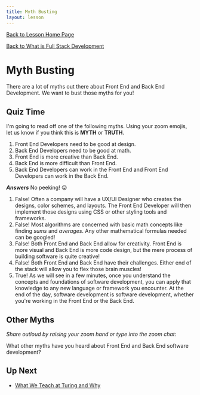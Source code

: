 ```yaml
---
title: Myth Busting
layout: lesson
---
```


<a href="../">Back to Lesson Home Page</a>

[Back to What is Full Stack Development](../what-is-fs)

# Myth Busting

There are a lot of myths out there about Front End and Back End Development.
We want to bust those myths for you!

## Quiz Time

I'm going to read off one of the following myths. 
Using your zoom emojis, let us know if you think this is **MYTH** or **TRUTH**.

1. Front End Developers need to be good at design.
2. Back End Developers need to be good at math.
3. Front End is more creative than Back End.
4. Back End is more difficult than Front End.
5. Back End Developers can work in the Front End and Front End Developers can work in the Back End.

***Answers***
No peeking! 😜


1. False! 
    Often a company will have a UX/UI Designer who creates the designs, color schemes, and layouts. The Front End Developer will then implement those designs using CSS or other styling tools and frameworks.
2. False!
    Most algorithms are concerned with basic math concepts like finding *sums* and *averages*. Any other mathematical formulas needed can be googled!
3. False!
   Both Front End and Back End allow for creativity. Front End is more visual and Back End is more code design, but the mere process of building software is quite creative!
4. False!
    Both Front End and Back End have their challenges. Either end of the stack will allow you to flex those brain muscles!
5. True!
    As we will see in a few minutes, once you understand the concepts and foundations of software development, you can apply that knowledge to any new language or framework you encounter. At the end of the day, software development is software development, whether you're working in the Front End or the Back End.

## Other Myths

*Share outloud by raising your zoom hand or type into the zoom chat:*

What other myths have you heard about Front End and Back End software development? 

## Up Next
- [What We Teach at Turing and Why](../why-be-fe)
